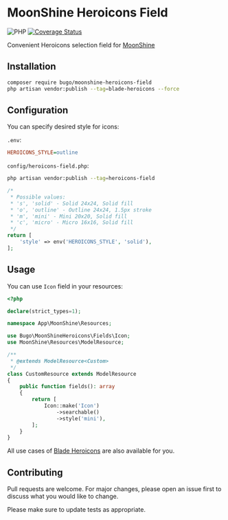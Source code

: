 # MoonShine Heroicons Field

![PHP](https://img.shields.io/badge/PHP-^8.1-blue.svg?style=flat)
[![Coverage Status](https://coveralls.io/repos/github/dragomano/moonshine-heroicons-field/badge.svg?branch=main)](https://coveralls.io/github/dragomano/moonshine-heroicons-field?branch=main)

Convenient Heroicons selection field for [MoonShine](https://github.com/moonshine-software/moonshine)

## Installation

```bash
composer require bugo/moonshine-heroicons-field
php artisan vendor:publish --tag=blade-heroicons --force
```

## Configuration

You can specify desired style for icons:

`.env`:

```ini
HEROICONS_STYLE=outline
```

`config/heroicons-field.php`:

```bash
php artisan vendor:publish --tag=heroicons-field
```

```php
/*
 * Possible values:
 * 's', 'solid' - Solid 24x24, Solid fill
 * 'o', 'outline' - Outline 24x24, 1.5px stroke
 * 'm', 'mini' - Mini 20x20, Solid fill
 * 'c', 'micro' - Micro 16x16, Solid fill
 */
return [
    'style' => env('HEROICONS_STYLE', 'solid'),
];
```

## Usage

You can use `Icon` field in your resources:

```php
<?php

declare(strict_types=1);

namespace App\MoonShine\Resources;

use Bugo\MoonShineHeroicons\Fields\Icon;
use MoonShine\Resources\ModelResource;

/**
 * @extends ModelResource<Custom>
 */
class CustomResource extends ModelResource
{
    public function fields(): array
    {
        return [
            Icon::make('Icon')
                ->searchable()
                ->style('mini'),
        ];
    }
}
```

All use cases of [Blade Heroicons](https://github.com/blade-ui-kit/blade-heroicons#usage) are also available for you.

## Contributing

Pull requests are welcome. For major changes, please open an issue first
to discuss what you would like to change.

Please make sure to update tests as appropriate.
